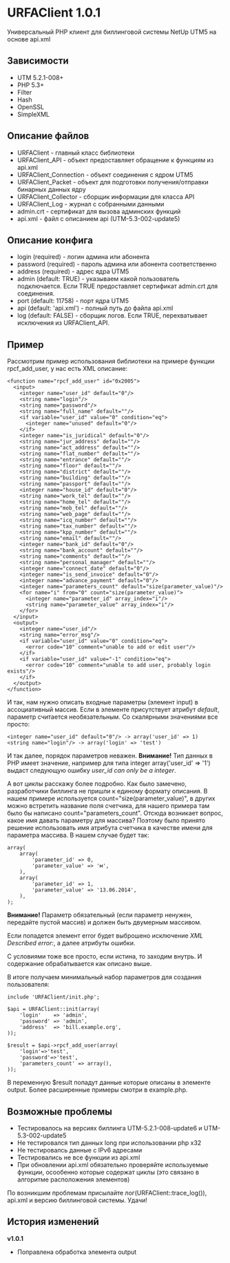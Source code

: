 URFAClient 1.0.1
==========

Универсальный PHP клиент для биллинговой системы NetUp UTM5 на основе api.xml

## Зависимости
- UTM 5.2.1-008+
- PHP 5.3+
- Filter
- Hash
- OpenSSL
- SimpleXML

## Описание файлов
- URFAClient - главный класс библиотеки
- URFAClient_API - объект предоставляет обращение к функциям из api.xml
- URFAClient_Connection - объект соединения с ядром UTM5
- URFAClient_Packet - объект для подготовки получения/отправки бинарных данных ядру
- URFAClient_Collector - сборщик информации для класса API
- URFAClient_Log - журнал с собранными данными
- admin.crt - сертификат для вызова админских функций
- api.xml - файл с описанием api (UTM-5.3-002-update5)

## Описание конфига
- login (required) - логин админа или абонента
- password (required) - пароль админа или абонента соответственно
- address (required) - адрес ядра UTM5
- admin (default: TRUE) - указываем какой пользователь подключается. Если TRUE предоставляет сертификат admin.crt для соединения.
- port (default: 11758) - порт ядра UTM5
- api (default: 'api.xml') - полный путь до файла api.xml
- log (default: FALSE) - сборщик логов. Если TRUE, перехватывает исключения из URFAClient_API.

## Пример
Рассмотрим пример использования библиотеки на примере функции rpcf_add_user, у нас есть XML описание:
```
<function name="rpcf_add_user" id="0x2005">
  <input>
    <integer name="user_id" default="0"/>
    <string name="login"/>
    <string name="password"/>
    <string name="full_name" default=""/>
    <if variable="user_id" value="0" condition="eq">
      <integer name="unused" default="0"/>
    </if>
    <integer name="is_juridical" default="0"/>
    <string name="jur_address" default=""/>
    <string name="act_address" default=""/>
    <string name="flat_number" default=""/>
    <string name="entrance" default=""/>
    <string name="floor" default=""/>
    <string name="district" default=""/>
    <string name="building" default=""/>
    <string name="passport" default=""/>
    <integer name="house_id" default="0"/>
    <string name="work_tel" default=""/>
    <string name="home_tel" default=""/>
    <string name="mob_tel" default=""/>
    <string name="web_page" default=""/>
    <string name="icq_number" default=""/>
    <string name="tax_number" default=""/>
    <string name="kpp_number" default=""/>
    <string name="email" default=""/>
    <integer name="bank_id" default="0"/>
    <string name="bank_account" default=""/>
    <string name="comments" default=""/>
    <string name="personal_manager" default=""/>
    <integer name="connect_date" default="0"/>
    <integer name="is_send_invoice" default="0"/>
    <integer name="advance_payment" default="0"/>
    <integer name="parameters_count" default="size(parameter_value)"/>
    <for name="i" from="0" count="size(parameter_value)">
      <integer name="parameter_id" array_index="i"/>
      <string name="parameter_value" array_index="i"/>
    </for>
  </input>
  <output>
    <integer name="user_id"/>
    <string name="error_msg"/>
    <if variable="user_id" value="0" condition="eq">
      <error code="10" comment="unable to add or edit user"/>
    </if>
    <if variable="user_id" value="-1" condition="eq">
      <error code="10" comment="unable to add user, probably login exists"/>
    </if>
  </output>
</function>
```
И так, нам нужно описать входные параметры (элемент input) в ассоциативный массив.
Если в элементе присутствует атрибут _default_, параметр считается необязательным.
Со скалярными значениями все просто:
```
<integer name="user_id" default="0"/> -> array('user_id' => 1)
<string name="login"/> -> array('login' => 'test')
```
И так далее, порядок параметров неважен. **Внимание!** Тип данных в PHP имеет значение, например для типа integer array('user\_id' => '1') выдаст следующую ошибку _user\_id can only be a integer_.

А вот циклы расскажу более подробно. Как было замечено, разработчики биллинга не пришли к единому формату описания.
В нашем примере используется count="size(parameter_value)", в других можно встретить название поля счетчика,
для нашего примера там было бы написано count="parameters_count". Отсюда возникает вопрос, какое имя давать параметру для массива?
Поэтому было принято решение использовать имя атрибута счетчика в качестве имени для параметра массива. В нашем случае будет так:
```
array(
    array(
        'parameter_id' => 0,
        'parameter_value' => 'м',
    ),
    array(
        'parameter_id' => 1,
        'parameter_value' => '13.06.2014',
    ),
);
```
**Внимание!** Параметр обязательный (если параметр ненужен, передайте пустой массив) и должен быть двумерным массивом.

Если попадется элемент error будет выброшено исключение _XML Described error:_, а далее атрибуты ошибки.

C условиями тоже все просто, если истина, то заходим внутрь. И содержание обрабатывается как описано выше.

В итоге получаем минимальный набор параметров для создания пользователя:
```
include 'URFAClient/init.php';

$api = URFAClient::init(array(
    'login'    => 'admin',
    'password' => 'admin',
    'address'  => 'bill.example.org',
));

$result = $api->rpcf_add_user(array(
    'login'=>'test',
    'password'=>'test',
    'parameters_count' => array(),
));
```
В переменную $result попадут данные которые описаны в элементе output. Более расширенные примеры смотри в example.php.

## Возможные проблемы
- Тестировалось на версиях биллинга UTM-5.2.1-008-update6 и UTM-5.3-002-update5
- Не тестировался тип данных long при использовании php x32
- Не тестировалсь данные с IPv6 адресами
- Тестировались не все функции из api.xml
- При обновлении api.xml обязательно проверяйте используемые функции, осообенно которые содержат циклы (это связано в алгоритме расположения элементов)

По возникшим проблемам присылайте лог(URFAClient::trace_log()), api.xml и версию биллинговой системы. Удачи!

## История изменений

**v1.0.1**
- Поправлена обработка элемента output